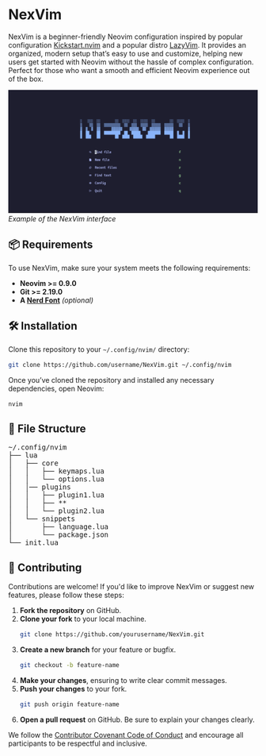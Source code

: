 # NexVim

NexVim is a beginner-friendly Neovim configuration inspired by popular configuration [Kickstart.nvim](https://github.com/nvim-lua/kickstart.nvim) and a popular distro [LazyVim](https://github.com/LazyVim/LazyVim). It provides an organized, modern setup that’s easy to use and customize, helping new users get started with Neovim without the hassle of complex configuration. Perfect for those who want a smooth and efficient Neovim experience out of the box.

![NexVim Screenshot](assets/nexvim-screenshot.png)
*Example of the NexVim interface*

## 📦 Requirements

To use NexVim, make sure your system meets the following requirements:

- **Neovim >= 0.9.0**
- **Git >= 2.19.0**
- **A [Nerd Font](https://www.nerdfonts.com/)** _(optional)_

## 🛠️ Installation

Clone this repository to your `~/.config/nvim/` directory:

```bash
git clone https://github.com/username/NexVim.git ~/.config/nvim
```

Once you’ve cloned the repository and installed any necessary dependencies, open Neovim:
```bash
nvim
```

## 📂 File Structure

<pre>
~/.config/nvim
├── lua
│   ├── core
│   │   ├── keymaps.lua
│   │   └── options.lua
│   │── plugins
│   │   ├── plugin1.lua
│   │   ├── **
│   │   └── plugin2.lua
│   └── snippets
│       ├── language.lua
│       └── package.json
└── init.lua
</pre>

## 🌱 Contributing

Contributions are welcome! If you'd like to improve NexVim or suggest new features, please follow these steps:

1. **Fork the repository** on GitHub.
2. **Clone your fork** to your local machine.
   ```bash
   git clone https://github.com/yourusername/NexVim.git
   ```
3. **Create a new branch** for your feature or bugfix.
   ```bash
   git checkout -b feature-name
   ```
4. **Make your changes**, ensuring to write clear commit messages.
5. **Push your changes** to your fork.
   ```bash
   git push origin feature-name
   ```
6. **Open a pull request** on GitHub. Be sure to explain your changes clearly.

We follow the [Contributor Covenant Code of Conduct](https://www.contributor-covenant.org/) and encourage all participants to be respectful and inclusive.
